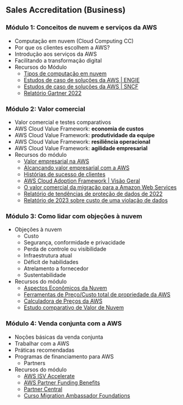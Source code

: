 ## Sales Accreditation (Business)

### Módulo 1: Conceitos de nuvem e serviços da AWS

- Computação em nuvem (Cloud Computing CC)
- Por que os clientes escolhem a AWS?
- Introdução aos serviços da AWS
- Facilitando a transformação digital
- Recursos do Módulo
    - [Tipos de computação em nuvem](https://aws.amazon.com/pt/types-of-cloud-computing/)
    - [Estudos de caso de soluções da AWS | ENGIE](https://aws.amazon.com/pt/solutions/case-studies/engie/)
    - [Estudos de caso de soluções da AWS | SNCF](https://aws.amazon.com/pt/solutions/case-studies/SNCF/)
    - [Relatório Gartner 2022](https://aws.amazon.com/pt/resources/analyst-reports/22-global-gartner-mq-cips/)

### Módulo 2: Valor comercial

- Valor comercial e testes comparativos
- AWS Cloud Value Framework: **economia de custos**
- AWS Cloud Value Framework: **produtividade da equipe**
- AWS Cloud Value Framework: **resiliência operacional**
- AWS Cloud Value Framework: **agilidade empresarial**
- Recursos do módulo
    - [Valor empresarial na AWS](https://aws.amazon.com/pt/executive-insights/content/business-value-on-aws/)
    - [Alcançando valor empresarial com a AWS](https://aws.amazon.com/pt/executive-insights/content/realizing-business-value-with-aws/)
    - [Histórias de sucesso de clientes](https://aws.amazon.com/pt/solutions/case-studies)
    - [AWS Cloud Adoption Framework | Visão Geral](https://docs.aws.amazon.com/pdfs/whitepapers/latest/overview-aws-cloud-adoption-framework/overview-aws-cloud-adoption-framework.pdf)
    - [O valor comercial da migração para a Amazon Web Services](https://pages.awscloud.com/rs/112-TZM-766/images/hackett-group-the-business-value-of-migration-to-aws-012022.pdf)
    - [Relatório de tendências de proteção de dados de 2022](https://www.veeam.com/wp-data-protection-trends-report.html)
    - [Relatório de 2023 sobre custo de uma violação de dados](https://www.ibm.com/reports/data-breach)

### Módulo 3: Como lidar com objeções à nuvem

- Objeções à nuvem
    - Custo
    - Segurança, conformidade e privacidade
    - Perda de controle ou visibilidade
    - Infraestrutura atual
    - Déficit de habilidades
    - Atrelamento a fornecedor
    - Sustentabilidade
- Recursos do módulo
    - [Aspectos Econômicos da Nuvem](https://aws.amazon.com/pt/economics/)
    - [Ferramentas de Preço/Custo total de propriedade da AWS](https://docs.aws.amazon.com/whitepapers/latest/how-aws-pricing-works/aws-pricingtco-tools.html)
    - [Calculadora de Preços da AWS](https://calculator.aws/#/)
    - [Estudo comparativo de Valor de Nuvem](https://pages.awscloud.com/rs/112-TZM-766/images/cloud-value-benchmarking-study-quantifies-cloud-adoption-benefits.pdf)

### Módulo 4: Venda conjunta com a AWS

- Noções básicas da venda conjunta
- Trabalhar com a AWS
- Práticas recomendadas
- Programas de financiamento para AWS 
    - Partners
- Recursos do módulo
    - [AWS ISV Accelerate](https://aws.amazon.com/pt/partners/programs/isv-accelerate/)
    - [AWS Partner Funding Benefits](https://aws.amazon.com/pt/partners/funding/)
    - [Partner Central](https://aws.amazon.com/pt/partners/)
    - [Curso Migration Ambassador Foundations](https://explore.skillbuilder.aws/learn/course/internal/view/elearning/12350/migration-ambassador-foundations-business)
